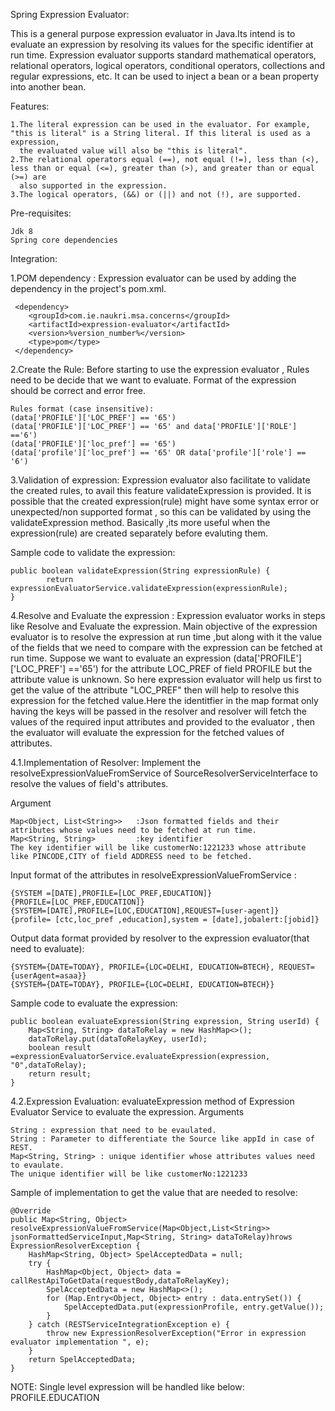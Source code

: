 Spring Expression Evaluator:

This is a general purpose expression evaluator in Java.Its intend is to evaluate an expression by resolving its values for the specific identifier at run time.
Expression evaluator supports standard mathematical operators, relational operators, logical operators, conditional operators, collections and regular expressions, etc. 
It can be used to inject a bean or a bean property into another bean. 

Features:

	1.The literal expression can be used in the evaluator. For example, "this is literal" is a String literal. If this literal is used as a expression,
	  the evaluated value will also be "this is literal".
	2.The relational operators equal (==), not equal (!=), less than (<), less than or equal (<=), greater than (>), and greater than or equal (>=) are
	  also supported in the expression.
	3.The logical operators, (&&) or (||) and not (!), are supported.
	 
Pre-requisites:

	Jdk 8
	Spring core dependencies

Integration:

1.POM dependency :
Expression evaluator can be used by adding the dependency in the project's pom.xml.

	 <dependency>
   		<groupId>com.ie.naukri.msa.concerns</groupId>
    	<artifactId>expression-evaluator</artifactId>
    	<version>%version_number%</version>
    	<type>pom</type>
	 </dependency>

2.Create the Rule:
Before starting to use the expression evaluator , Rules need to be decide that we want to evaluate.
Format of the expression should be correct and error free.

    Rules format (case insensitive):
	(data['PROFILE']['LOC_PREF'] == '65')
	(data['PROFILE']['LOC_PREF'] == '65' and data['PROFILE']['ROLE'] =='6')
	(data['PROFILE']['loc_pref'] == '65')
	(data['profile']['loc_pref'] == '65' OR data['profile']['role'] == '6')

3.Validation of expression:
	Expression evaluator also facilitate to validate the created rules, to 	avail this feature validateExpression is provided.
	It is possible that the created expression(rule) might have some syntax error or unexpected/non supported format , so this can be validated by 	using the validateExpression  method.
	Basically ,its more useful when the expression(rule) are created separately before evaluting them.
	
Sample code to validate the expression:
	
	public boolean validateExpression(String expressionRule) {
			return 	expressionEvaluatorService.validateExpression(expressionRule);
	}
		
4.Resolve and Evaluate the expression : 
	Expression evaluator works in steps like Resolve and Evaluate the 	expression.
	Main objective of the expression evaluator is to resolve the expression at 	run time ,but along with it the value of the fields that we need to 	compare 
	with the expression can be fetched at run time.
	Suppose we want to evaluate an expression (data['PROFILE']['LOC_PREF'] =='65') for the attribute LOC_PREF of field PROFILE but the attribute value 	is unknown.	So here expression evaluator will help us first to get the 	value of the attribute "LOC_PREF" then will help to resolve this 	expression for the fetched value.Here the identitfier in the map format 	only having the keys will be passed in the resolver and resolver will 	fetch the values of the required input attributes and provided to the 	evaluator , then the evaluator will evaluate the expression for the 	fetched values of attributes.
	
4.1.Implementation of Resolver: Implement the resolveExpressionValueFromService of SourceResolverServiceInterface to resolve the values of field's attributes.
   
Argument 
   
    Map<Object, List<String>> 	:Json formatted fields and their attributes whose values need to be fetched at run time. 
    Map<String, String>		    :key identifier 
    The key identifier will be like customerNo:1221233 whose attribute like PINCODE,CITY of field ADDRESS need to be fetched.
	
Input format of the attributes in resolveExpressionValueFromService :
   
    {SYSTEM =[DATE],PROFILE=[LOC_PREF,EDUCATION]}
    {PROFILE=[LOC_PREF,EDUCATION]}
    {SYSTEM=[DATE],PROFILE=[LOC,EDUCATION],REQUEST=[user-agent]}
    {profile= [ctc,loc_pref ,education],system = [date],jobalert:[jobid]}	

Output data format provided by resolver to the expression evaluator(that 	need to evaluate):
   
    {SYSTEM={DATE=TODAY}, PROFILE={LOC=DELHI, EDUCATION=BTECH}, REQUEST={userAgent=asaa}}
    {SYSTEM={DATE=TODAY}, PROFILE={LOC=DELHI, EDUCATION=BTECH}}
	
Sample code to evaluate the expression:

	public boolean evaluateExpression(String expression, String userId) {
		Map<String, String> dataToRelay = new HashMap<>();
		dataToRelay.put(dataToRelayKey, userId);
		boolean result =expressionEvaluatorService.evaluateExpression(expression, "0",dataToRelay);
		return result;
	}
	
4.2.Expression Evaluation: evaluateExpression method of Expression Evaluator Service to evaluate the expression.
Arguments

    String : expression that need to be evaulated.
    String : Parameter to differentiate the Source like appId in case of REST.
    Map<String, String> : unique identifier whose attributes values need to evaulate.
	The unique identifier will be like customerNo:1221233 
	
Sample of implementation to get the value that are needed to resolve:

	@Override
	public Map<String, Object> resolveExpressionValueFromService(Map<Object,List<String>> jsonFormattedServiceInput,Map<String, String> dataToRelay)hrows ExpressionResolverException {
		HashMap<String, Object> SpelAcceptedData = null;
		try {
	    	HashMap<Object, Object> data = callRestApiToGetData(requestBody,dataToRelayKey);
	    	SpelAcceptedData = new HashMap<>();
			for (Map.Entry<Object, Object> entry : data.entrySet()) {
		    	SpelAcceptedData.put(expressionProfile, entry.getValue());
			}
		} catch (RESTServiceIntegrationException e) {
			throw new ExpressionResolverException("Error in expression evaluator implementation ", e);
		}
		return SpelAcceptedData;
	}

NOTE: Single level expression will be handled like below:
PROFILE.EDUCATION

